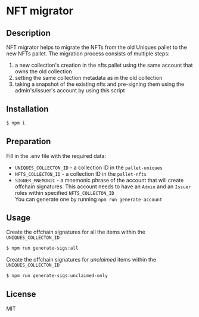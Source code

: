# NFT migrator

## Description

NFT migrator helps to migrate the NFTs from the old Uniques pallet to the new NFTs pallet.
The migration process consists of multiple steps:
1) a new collection's creation in the nfts pallet using the same account that owns the old collection
2) setting the same collection metadata as in the old collection
3) taking a snapshot of the existing nfts and pre-signing them using the admin's/issuer's account by using this script 


## Installation

```bash
$ npm i
```

## Preparation

Fill in the .env file with the required data:
- `UNIQUES_COLLECTON_ID` - a collection ID in the `pallet-uniques`
- `NFTS_COLLECTON_ID` - a collection ID in the `pallet-nfts`
- `SIGNER_MNEMONIC` - a mnemonic phrase of the account that will create offchain signatures.
This account needs to have an `Admin` and an `Issuer` roles within specified `NFTS_COLLECTON_ID`  
You can generate one by running `npm run generate-account`

## Usage

Create the offchain signatures for all the items within the `UNIQUES_COLLECTON_ID`
```bash
$ npm run generate-sigs:all
```

Create the offchain signatures for *unclaimed* items within the `UNIQUES_COLLECTON_ID`
```bash
$ npm run generate-sigs:unclaimed-only
```


## License

MIT
